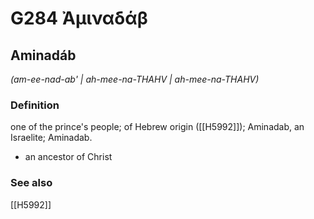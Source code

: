 # G284 Ἀμιναδάβ

## Aminadáb

_(am-ee-nad-ab' | ah-mee-na-THAHV | ah-mee-na-THAHV)_

### Definition

one of the prince's people; of Hebrew origin ([[H5992]]); Aminadab, an Israelite; Aminadab.

- an ancestor of Christ

### See also

[[H5992]]

